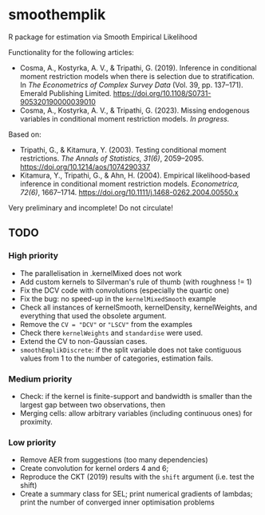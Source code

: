 # smoothemplik

R package for estimation via Smooth Empirical Likelihood

Functionality for the following articles:

* Cosma, A., Kostyrka, A. V., & Tripathi, G. (2019). Inference in conditional moment restriction models when there is selection due to stratification. In *The Econometrics of Complex Survey Data* (Vol. 39, pp. 137–171). Emerald Publishing Limited. https://doi.org/10.1108/S0731-905320190000039010
* Cosma, A., Kostyrka, A. V., & Tripathi, G. (2023). Missing endogenous variables in conditional moment restriction models. *In progress.*

Based on:

* Tripathi, G., & Kitamura, Y. (2003). Testing conditional moment restrictions. *The Annals of Statistics, 31(6)*, 2059–2095.  https://doi.org/10.1214/aos/1074290337
* Kitamura, Y., Tripathi, G., & Ahn, H. (2004). Empirical likelihood‐based inference in conditional moment restriction models. *Econometrica, 72(6)*, 1667–1714. https://doi.org/10.1111/j.1468-0262.2004.00550.x

Very preliminary and incomplete! Do not circulate!

## TODO

### High priority

* The parallelisation in .kernelMixed does not work
* Add custom kernels to Silverman's rule of thumb (with roughness != 1)
* Fix the DCV code with convolutions (especially the quartic one)
* Fix the bug: no speed-up in the `kernelMixedSmooth` example
* Check all instances of kernelSmooth, kernelDensity, kernelWeights, and everything that used the obsolete argument.
* Remove the `CV = "DCV"` or `"LSCV"` from the examples
* Check there `kernelWeights` and `standardise` were used.
* Extend the CV to non-Gaussian cases.
* `smoothEmplikDiscrete`: if the split variable does not take contiguous values from 1 to the number of categories, estimation fails.

### Medium priority

* Check: if the kernel is finite-support and bandwidth is smaller than the largest gap between two observations, then
* Merging cells: allow arbitrary variables (including continuous ones) for proximity.


### Low priority

* Remove AER from suggestions (too many dependencies)
* Create convolution for kernel orders 4 and 6;
* Reproduce the CKT (2019) results with the `shift` argument (i.e. test the shift)
* Create a summary class for SEL; print numerical gradients of lambdas; print the number of converged inner optimisation problems

